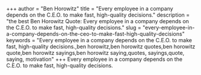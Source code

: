 +++
author = "Ben Horowitz"
title = "Every employee in a company depends on the C.E.O. to make fast, high-quality decisions."
description = "the best Ben Horowitz Quote: Every employee in a company depends on the C.E.O. to make fast, high-quality decisions."
slug = "every-employee-in-a-company-depends-on-the-ceo-to-make-fast-high-quality-decisions"
keywords = "Every employee in a company depends on the C.E.O. to make fast, high-quality decisions.,ben horowitz,ben horowitz quotes,ben horowitz quote,ben horowitz sayings,ben horowitz saying,quotes, sayings,quote, saying, motivation"
+++
Every employee in a company depends on the C.E.O. to make fast, high-quality decisions.

